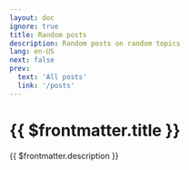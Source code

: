 ```yaml
---
layout: doc
ignore: true
title: Random posts
description: Random posts on random topics
lang: en-US
next: false
prev:
  text: 'All posts'
  link: '/posts'
---
```


<script setup lang="ts">
import { useData } from 'vitepress'
</script>

# {{ $frontmatter.title }}

{{ $frontmatter.description }}

<ArticleList
    :tags="['random']"
    :lang="$frontmatter.lang"/>
